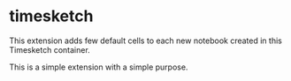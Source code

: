 timesketch
=========

This extension adds few default cells to each new notebook created in this
Timesketch container.

This is a simple extension with a simple purpose.
